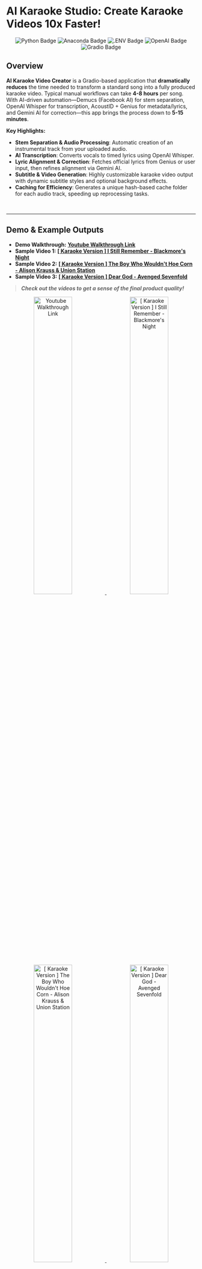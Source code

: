 # AI Karaoke Studio: Create Karaoke Videos 10x Faster!

<p align="center"> 
<img src="https://img.shields.io/badge/Python-3776AB?logo=python&logoColor=fff&style=flat" alt="Python Badge"/> 
<img src="https://img.shields.io/badge/Anaconda-44A833?logo=anaconda&logoColor=fff&style=flat" alt="Anaconda Badge"/> 
<img src="https://img.shields.io/badge/.ENV-ECD53F?logo=dotenv&logoColor=000&style=flat" alt=".ENV Badge"/>
<img src="https://img.shields.io/badge/OpenAI-412991?logo=openai&logoColor=fff&style=flat" alt="OpenAI Badge"/> <img src="https://img.shields.io/badge/Gradio-F97316?logo=gradio&logoColor=fff&style=flat" alt="Gradio Badge"/> 
</p>

## Overview
**AI Karaoke Video Creator** is a Gradio-based application that **dramatically reduces** the time needed to transform a standard song into a fully produced karaoke video.
Typical manual workflows can take **4-8 hours** per song. With AI-driven automation—Demucs (Facebook AI) for stem separation, OpenAI Whisper for transcription, AcoustID + Genius for metadata/lyrics, and Gemini AI for correction—this app brings the process down to **5-15 minutes**.

**Key Highlights:**
- **Stem Separation & Audio Processing**: Automatic creation of an instrumental track from your uploaded audio.
- **AI Transcription**: Converts vocals to timed lyrics using OpenAI Whisper.
- **Lyric Alignment & Correction**: Fetches official lyrics from Genius or user input, then refines alignment via Gemini AI.
- **Subtitle & Video Generation**: Highly customizable karaoke video output with dynamic subtitle styles and optional background effects.
- **Caching for Efficiency**: Generates a unique hash-based cache folder for each audio track, speeding up reprocessing tasks.  

<br>

---

## Demo & Example Outputs

- **Demo Walkthrough:** **[Youtube Walkthrough Link](https://www.youtube.com/watch?v=XA5xXCvO7DY)**   
- **Sample Video 1:** **[[ Karaoke Version ] I Still Remember - Blackmore's Night](https://www.youtube.com/watch?v=phZbiLP0DH0)**  
- **Sample Video 2:** **[[ Karaoke Version ] The Boy Who Wouldn't Hoe Corn - Alison Krauss & Union Station](https://www.youtube.com/watch?v=jYw0TCsZ-QM)**  
- **Sample Video 3:** **[[ Karaoke Version ] Dear God - Avenged Sevenfold ](https://www.youtube.com/watch?v=TE46w0JIPuI)**  

> _**Check out the videos to get a sense of the final product quality!**_  

<div align="center">
  <a href="https://www.youtube.com/watch?v=XA5xXCvO7DY">
    <img src="https://img.youtube.com/vi/XA5xXCvO7DY/0.jpg" alt="Youtube Walkthrough Link" style="width:45%; margin-right:5%;">
  </a>
  <a href="https://www.youtube.com/watch?v=phZbiLP0DH0">
    <img src="https://img.youtube.com/vi/phZbiLP0DH0/0.jpg" alt="[ Karaoke Version ] I Still Remember - Blackmore's Night" style="width:45%;">
  </a>
</div>
<br>
<div align="center">
  <a href="https://www.youtube.com/watch?v=jYw0TCsZ-QM">
    <img src="https://img.youtube.com/vi/jYw0TCsZ-QM/0.jpg" alt="[ Karaoke Version ] The Boy Who Wouldn't Hoe Corn - Alison Krauss & Union Station" style="width:45%; margin-right:5%;">
  </a>
  <a href="https://www.youtube.com/watch?v=TE46w0JIPuI">
    <img src="https://img.youtube.com/vi/TE46w0JIPuI/0.jpg" alt="[ Karaoke Version ] Dear God - Avenged Sevenfold" style="width:45%;">
  </a>
</div>

<br>

---

## Table of Contents

1. [Overview](#overview)  
2. [Demo & Example Outputs](#demo--example-outputs)  
3. [Features](#features)  
4. [System Architecture](#system-architecture)  
5. [Installation & Setup](#installation--setup)  
    - [Step 1: Install Conda](#step-1-install-conda)  
    - [Step 2: Set Up API Keys](#step-2-set-up-api-keys)  
    - [Step 3: Install FFmpeg and Chromaprint](#step-3-install-ffmpeg-and-chromaprint)  
    - [Optional GPU Acceleration (NVIDIA Only)](#optional-gpu-acceleration-nvidia-only)  
    - [Step 4: Install Dependencies](#step-4-install-dependencies)  
    - [Step 5: Running the App](#step-5-running-the-app)  
6. [How to Use](#how-to-use)  
    - [Step 1: Audio Processing & Transcription](#step-1-audio-processing--transcription)  
    - [Step 2: Lyric Correction & Alignment](#step-2-lyric-correction--alignment)  
    - [Step 3: Karaoke Video Generation](#step-3-karaoke-video-generation)  
7. [Customization](#customization)  
8. [Caching Mechanism](#caching-mechanism)  
9. [Benefits](#benefits)  
10. [License](#license)  

<br>

---

## Features

1. Audio Processing & Transcription
    - **Demucs (Facebook AI)** for automatic stem separation (vocals, bass, drums, etc.).
    - **Merges** stems (except vocals) to produce a karaoke-style instrumental.
    - **OpenAI Whisper** for vocal transcription with word-level timestamps.

2. Metadata & Lyrics Retrieval
    - **AcoustID** to identify audio fingerprint and retrieve song metadata (artist, title).
    - **Genius API** to auto-fetch official song lyrics.
    - **Manual Input option** for lyrics when metadata is incomplete or for custom songs.

3. Lyric Correction & Alignment
    - **Gemini AI** to align and correct transcription using official or user-provided lyrics.
    - Handles spelling errors, missing words, verse alignment, etc.

4. Karaoke Video Generation
    - Generate `.ass` subtitle files with user-defined font, color, highlights, shadows, and outlines.
    - Seamlessly **loop background video effects** for a visually appealing background.
    - Final output as a single high-quality karaoke video (customizable resolution, bitrate, FPS).

5. Caching for Fast Iterations
    - Creates a unique hash-based directory for each audio file.
    - Allows partial reprocessing only for sections you choose to override (metadata fetch, AI transcription, etc.).

<br>

---

## System Architecture

Below is a high-level overview of the application’s workflow:

1. **User Uploads an Audio File**
2. **AcoustID**: Generate audio fingerprint → Retrieve song metadata
3. **Demucs**: Separate audio stems (vocals, instruments) → Merge instrument stems to create instrumental
4. **Whisper**: Transcribe vocals (with timestamps)
5. **Genius / Manual Input**: Fetch or provide reference lyrics
6. **Gemini AI**: Align & correct transcribed lyrics with reference lyrics
7. **Subtitle & Video Generation**: Create .ass subtitles → Loop selected video effect → Render final karaoke video

All of this is orchestrated within a **Gradio** interface. Once you launch `app.py`, it provides a local URL that you can open in your browser to interact with these steps visually.

<br>

---

## Installation & Setup


### Step 1: Install Conda

<details open> <summary><strong>Windows</strong></summary>

1. Download and install [Anaconda](https://www.anaconda.com/) or [Miniconda](https://docs.conda.io/en/latest/miniconda.html).
2. During installation, ensure `conda` is added to your system `PATH`.  
    - Example: `C:\Users\<your_username>\Anaconda3\Scripts` 
3. Check successful installation:
    ```sh
    conda --version
    ```
</details> 

<details> <summary><strong>Linux/macOS</strong></summary>

1. Follow the official [Conda installation guide](https://docs.conda.io/projects/conda/en/latest/user-guide/install/index.html).
2. Check successful installation:
    ```sh
    conda --version
    ```
</details> 

<br>

---

### Step 2: Set Up API Keys
The app requires API keys for fetching metadata, lyrics, and AI-based modifications.
1. **[AcoustID API Key](https://acoustid.org/)** - Fetches metadata (artist, song name, etc.).
2. **[Genius API Key](https://genius.com/)** - Fetches song lyrics.
3. **[Gemini API Key](https://aistudio.google.com/apikey)** - AI-powered lyric modification and alignment.

<br>

Create a `.env` file at the root of the project with the following keys (replace placeholders with your actual tokens):
```ini
ACOUST_ID="your_acoustid_api_key"
GENIUS_API_ACCESS_TOKEN="your_genius_api_key"
GEMINI_API_KEY="your_gemini_api_key"
```

<br>

---

### Step 3: Install FFmpeg and Chromaprint
1. **[FFmpeg](https://www.ffmpeg.org/download.html)** - Required for audio/video processing.
2. **[Chromaprint (fpcalc)](https://acoustid.org/chromaprint)** - Required to generate audio fingerprints.

<details open> <summary><strong>Windows</strong></summary>

1. Download and extract both **FFmpeg** and **Chromaprint**.
2. Add their `bin` directories to the system `PATH`, example:
    ```sh
    C:\Users\<your_username>\ffmpeg\bin
    C:\Users\<your_username>\chromaprint-fpcalc
    ```
3. Verify successful installation and setup:
    ```sh
    ffmpeg -version
    fpcalc -version
    ```
</details> 

</details> 

<details> <summary><strong>Linux/macOS</strong></summary>

1. Install via your package manager (e.g., `apt-get install ffmpeg chromaprint`) or follow official documentation.
2. Verify successful installation and setup:
    ```sh
    ffmpeg -version
    fpcalc -version
    ```
</details> 

<br>

---

### Optional GPU Acceleration (NVIDIA Only)
If you have an NVIDIA GPU, installing CUDA + cuDNN can significantly speed up AI processes (Demucs, Whisper, etc.).

<details open> <summary><strong>Windows</strong></summary>

1. Download and install:
   - **[cuDNN](https://developer.nvidia.com/cudnn)**
   - **[CUDA Toolkit](https://developer.nvidia.com/cuda-toolkit)**
2. Add their directories to the `PATH`, e.g.:
    ```sh
    C:\Program Files\NVIDIA\CUDNN\<version_number>\bin
    C:\Program Files\NVIDIA GPU Computing Toolkit\CUDA\<version_number>\bin
    C:\Program Files\NVIDIA GPU Computing Toolkit\CUDA\<version_number>\libnvvp
    ```
3. Verify installation by running:
    ```sh
    nvcc --version
    ```
</details> 

</details> <details> <summary><strong>Linux/macOS</strong></summary>

1. Refer to [NVIDIA’s official documentation](https://docs.nvidia.com/cuda/) for your platform.
2. Verify installation by running:
    ```sh
    nvcc --version
    ```
</details> 

<br>

---

### Step 4: Install Dependencies
After cloning or downloading this repo, from your terminal run:

<details open> <summary><strong>Windows</strong></summary>

```sh
setup.bat
```
</details> 

<details> <summary><strong>Linux/macOS</strong></summary>

```sh
chmod +x setup.sh
./setup.sh
```
</details>  

<br>

**This will:**
1. Create a Conda environment named `karaoke_env`.
2. Install all necessary Python libraries (Gradio, OpenAI Whisper, Demucs, etc.).

<br>

---

### Step 5: Running the App
```sh
conda activate karaoke_env
python app.py
```
> _**A local Gradio link will appear in your terminal. Open it in your browser to use the app.**_

<br>

---

## How to Use

### Step 1: Audio Processing & Transcription
1. **Upload Audio**:  Provide the `.mp3`, `.wav`, or any valid audio file
2. **Process Audio:** The app will:
    - Identify metadata (song name, artist, etc.) via AcoustID.
    - Separate stems with Demucs.
    - Merge stems (except vocals) to form your instrumental track.
    - Transcribe vocals using Whisper (timestamps included).
3. **Advanced Settings (Optional)**: Adjust transcription accuracy, re-run processes, set specific languages if auto-detect fails, etc.
4. **Click** `Process Audio` to proceed.

<br>

> _**Pro Tip: If you see any mismatched data or want to refine any step, open the “Developer Settings” accordion and force specific tasks to re-run.**_

<br> <p align="center"> 
![Step 1](./public/step_1.png)
</p>

<br>

---

### Step 2: Lyric Correction & Alignment
1. **Review Artist/Song Name**: Edit if the auto-detected metadata is incorrect.
2. **Fetch Lyrics**: Click Fetch Reference Lyrics to grab official lyrics from Genius. Alternatively, paste your own text and click Update Reference Lyrics.
3. **Modify with AI**: Once you have both the raw transcription and reference lyrics, press Modify with AI to refine and align timestamps.

<br>

> _**This ensures spelling, repeated words, and verse alignment are corrected using Gemini AI.**_  

<br> <p align="center"> 
![Step 2](./public/step_2.png)
</p>

<br>

---

### Step 3: Karaoke Video Generation
1. **Subtitle Style**: Choose font, color, highlight, outline, and shadow settings.
1. **Background Effects**: Optional looping `.mp4` files can be selected for a dynamic background.
1. **Advanced Video Settings**: Set resolution (`720p`, `1080p`), FPS, bitrate, etc., based on your quality needs.
1. **Generate Karaoke**: Click the button to produce your final video.
1. **Output**: Video is saved in the `output` folder. If re-generated, it overwrites the existing file.

<br>

> _**Experiment with fonts and color combos to achieve a professional karaoke style or something playful and unique!**_

<br> <p align="center"> 
![Step 3](./public/step_3.png)
</p>

<br>

---

## Customization

1. **Background Effects**
    - Place any `.mp4` file in the effects folder; it appears automatically in the Gradio dropdown.
    - The video is looped to match your song’s duration.

2. **Subtitle `.ass` Files**
    - The app automatically creates an advanced subtitle file with your chosen styling (font, size, colors, etc.).
    - You can tweak the .ass file further if you want extremely fine-grained control (e.g., line spacing).

3. **Developer Settings**
    - Access advanced toggles in each section to re-run certain stages (metadata fetching, stem separation, AI alignment).
    - Great for iterative improvements or debugging.

<br>

---

## Caching Mechanism

When you upload a new song, the app:

1. **Generates a Hash** of the audio file.
2. **Creates a Cache Directory** inside `cache/<unique_hash>` for storing processed data—like separated stems, transcribed lyrics, and more.
3. **Speeds Up Reprocessing** if you choose to revisit or re-generate any part of the same audio file.

This design ensures you don’t waste time repeatedly re-running expensive AI tasks.

<br>

---

## Benefits
- **Time Savings**: Cut down from 4-8 hours of manual editing to just 5-15 minutes.
- **High-Quality Output**: Syncs lyrics with precise timing and offers advanced customization.
- **AI-Powered**: Capitalizes on cutting-edge models for stem separation and transcription, ensuring accuracy.
- **Flexible & Extensible**: Gradio-based UI, easy to integrate, and modifiable for various use cases.

<br>

---

## License
This project is licensed under the **MIT License**. See `LICENSE` for details.

<br>

---

<br> <p align="center"> 
_Thank you for checking out the AI Karaoke Video Creator. Enjoy making awesome karaoke videos with a fraction of the usual effort!_
</p>
